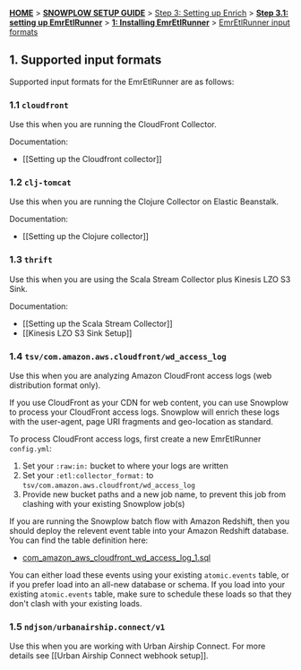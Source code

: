 <a name="top" />

[**HOME**](Home) > [**SNOWPLOW SETUP GUIDE**](Setting-up-Snowplow) > [Step 3: Setting up Enrich](Setting-up-enrich) > [**Step 3.1: setting up EmrEtlRunner**](Setting-up-EmrEtlRunner) > [**1: Installing EmrEtlRunner**](1-Installing-EmrEtlRunner) > [EmrEtlRunner input formats](EmrEtlRunner-Input-Formats)

<a name="overview"/>

## 1. Supported input formats

Supported input formats for the EmrEtlRunner are as follows:

<a name="cloudfront"/>

### 1.1 `cloudfront`

Use this when you are running the CloudFront Collector.

Documentation:

* [[Setting up the Cloudfront collector]]

<a name="clj-tomcat"/>

### 1.2 `clj-tomcat`

Use this when you are running the Clojure Collector on Elastic Beanstalk.

Documentation:

* [[Setting up the Clojure collector]]

<a name="thrift"/>

### 1.3 `thrift`

Use this when you are using the Scala Stream Collector plus Kinesis LZO S3 Sink.

Documentation:

* [[Setting up the Scala Stream Collector]]
* [[Kinesis LZO S3 Sink Setup]]

<a name="tsv/com.amazon.aws.cloudfront/wd_access_log"/>

### 1.4 `tsv/com.amazon.aws.cloudfront/wd_access_log`

Use this when you are analyzing Amazon CloudFront access logs (web distribution format only).

If you use CloudFront as your CDN for web content, you can use Snowplow to process your CloudFront access logs. Snowplow will enrich these logs with the user-agent, page URI fragments and geo-location as standard.

To process CloudFront access logs, first create a new EmrEtlRunner `config.yml`:

1. Set your `:raw:in:` bucket to where your logs are written
2. Set your `:etl:collector_format:` to `tsv/com.amazon.aws.cloudfront/wd_access_log`
3. Provide new bucket paths and a new job name, to prevent this job from clashing with your existing Snowplow job(s)

If you are running the Snowplow batch flow with Amazon Redshift, then you should deploy the relevent event table into your Amazon Redshift database. You can find the table definition here:

* [com_amazon_aws_cloudfront_wd_access_log_1.sql][access-log-sql]

You can either load these events using your existing `atomic.events` table, or if you prefer load into an all-new database or schema. If you load into your existing `atomic.events` table, make sure to schedule these loads so that they don't clash with your existing loads.

<a name="ndjson/urbanairship.connect/v1"/>

### 1.5 `ndjson/urbanairship.connect/v1`

Use this when you are working with Urban Airship Connect. For more details see [[Urban Airship Connect webhook setup]].

[access-log-sql]: https://github.com/snowplow/iglu-central/blob/master/sql/com.amazon.aws.cloudfront/wd_access_log_1.sql
